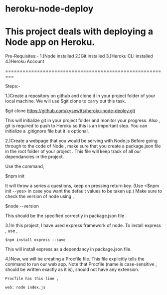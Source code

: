 # heroku-node-deploy

This project deals with deploying a Node app on Heroku.
==========================================================

Pre-Requisites:-
1.)Node installed 
2.)Git installed
3.)Heroku CLI installed
4.)Heroku Account

=========================================================

Steps:-

1.)Create a repository on github and clone it in your project folder of your local machine. We will use $git clone <url> to carry out   this task.
   
   $git clone https://github.com/kysewtts/heroku-node-deploy.git
   
   This will initialize git in your project folder and monitor your progress. Also , git is required to push to Heroku so this is an    important step.
   You can initialize a .gitignore file but it is optional.

2.)Create a webpage that you would be serving with Node.js
   Before going through to the code of Node , make sure that you create a package.json file in the root folder of your project . This file will keep track of all our dependancies in the project. 
   
   Use the command,
   
   $npm init 
   
   It will throw a series a questions, keep on pressing return key. (Use <$npm init --yes> in case you want the default values to be    taken up.)
   Make sure to check the version of node using , 
   
   $node --version
   
   This should be the specified correctly in package.json file .
   
 3.)In this project, I have used express framework of node. To install express , use , 
 
    $npm install express --save
    
  This will install express as a dependancy in package.json file.
  
  
  4.)Now, we will be creating a Procfile file. This file explicitly tells the command to run our web app.
     Note that Procfile (name is case-sensitive , should be written exactly as it is), should not have any extension.
     
    Procfile has this line ,
    
    web: node index.js
    
   
     
     

